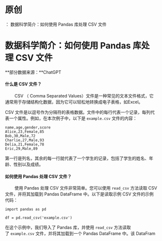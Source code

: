 # 原创
：  数据科学简介：如何使用 Pandas 库处理 CSV 文件

# 数据科学简介：如何使用 Pandas 库处理 CSV 文件

**部分数据来源：**ChatGPT

#### 什么是 CSV 文件？

        CSV （ Comma Separated Values）文件是一种常见的文本文件格式，它通常用于存储结构化数据，因为它可以轻松地转换成电子表格，如Excel。

CSV 文件是以逗号作为分隔符的表格数据。文件中的每行代表一个记录，每列代表一个属性。例如，在本次例子中，以下是 `example.csv` 文件的内容：

```
name,age,gender,score
Alice,23,Female,85
Bob,30,Male,72
Charlie,27,Male,93
Delia,21,Female,78
Eric,29,Male,89

```

第一行是列名，其余的每一行就代表了一个学生的记录，包括了学生的姓名、年龄、性别以及成绩。

#### 如何使用 Pandas 处理 CSV 文件？

        使用 Pandas 处理 CSV 文件非常简单。您可以使用 `read_csv` 方法读取 CSV 文件，并将其加载到 Pandas DataFrame 中。以下是读取示例 CSV 文件的示例代码：

```
import pandas as pd

df = pd.read_csv('example.csv')

```

在这个示例中，我们导入了 Pandas 库，并使用 `read_csv` 方法读取了 `example.csv` 文件，并将其加载到一个 Pandas DataFrame 中。该 DataFram

